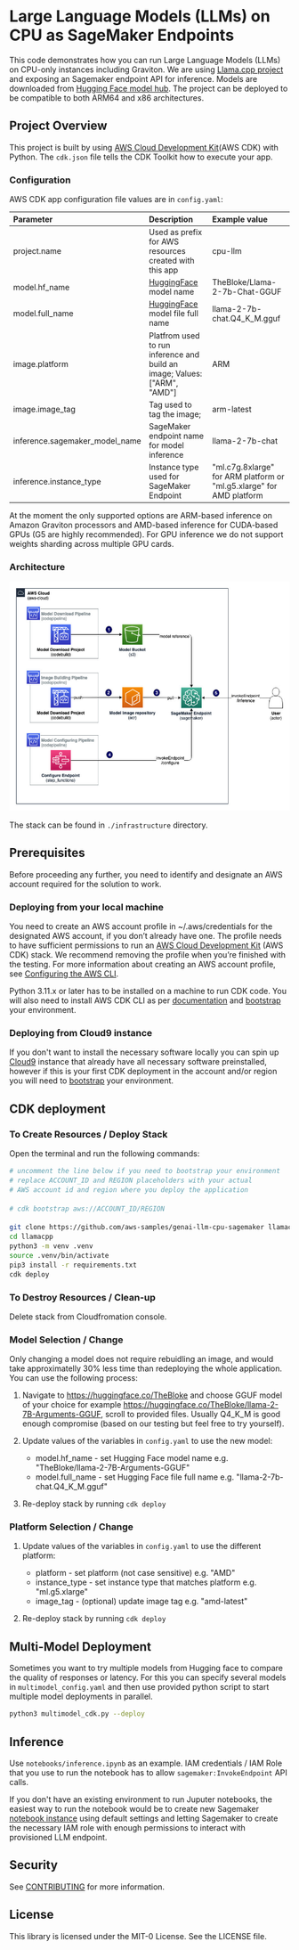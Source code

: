 # Large Language Models (LLMs) on CPU as SageMaker Endpoints

This code demonstrates how you can run Large Language Models (LLMs) on CPU-only instances including Graviton. We are using [Llama.cpp project](https://github.com/ggerganov/llama.cpp) and exposing an Sagemaker endpoint API for inference. Models are downloaded from [Hugging Face model hub](https://huggingface.co/models).
The project can be deployed to be compatible to both ARM64 and x86 architectures. 

## Project Overview

This project is built by using [AWS Cloud Development Kit](https://aws.amazon.com/cdk/)(AWS CDK)  with Python.
The `cdk.json` file tells the CDK Toolkit how to execute your app.

### Configuration

AWS CDK app configuration file values are in `config.yaml`:

| Parameter | Description | Example value | 
| :---    | :---    | :---    |
| project.name | Used as prefix for AWS resources created with this app | cpu-llm |
| model.hf_name | [HuggingFace](https://huggingface.co) model name | TheBloke/Llama-2-7b-Chat-GGUF |
| model.full_name | [HuggingFace](https://huggingface.co) model file full name | llama-2-7b-chat.Q4_K_M.gguf |
| image.platform | Platfrom used to run inference and build an image; Values: ["ARM", "AMD"]  | ARM |
| image.image_tag | Tag used to tag the image; | arm-latest |
| inference.sagemaker_model_name | SageMaker endpoint name for model inference | llama-2-7b-chat |
| inference.instance_type | Instance type used for SageMaker Endpoint | "ml.c7g.8xlarge" for ARM platform or "ml.g5.xlarge" for AMD platform |

At the moment the only supported options are ARM-based inference on Amazon Graviton processors and AMD-based inference for CUDA-based GPUs (G5 are highly recommended). For GPU inference we do not support weights sharding across multiple GPU cards.  

### Architecture

![architecture diagram](images/project-architecture-diagram.jpg)

The stack can be found in `./infrastructure` directory.

## Prerequisites

Before proceeding any further, you need to identify and designate an AWS account required for the solution to work. 

### Deploying from your local machine

You need to create an AWS account profile in ~/.aws/credentials for the designated AWS account, if you don’t already have one. The profile needs to have sufficient permissions to run an [AWS Cloud Development Kit](https://aws.amazon.com/cdk/) (AWS CDK) stack. We recommend removing the profile when you’re finished with the testing. For more information about creating an AWS account profile, see [Configuring the AWS CLI](https://docs.aws.amazon.com/cli/latest/userguide/cli-chap-configure.html). 

Python 3.11.x or later has to be installed on a machine to run CDK code. 
You will also need to install AWS CDK CLI as per [documentation](https://docs.aws.amazon.com/cdk/v2/guide/getting_started.html) and [bootstrap](https://docs.aws.amazon.com/cdk/v2/guide/bootstrapping.html) your environment.  



### Deploying from Cloud9 instance

If you don't want to install the necessary software locally you can spin up [Cloud9](https://docs.aws.amazon.com/cloud9/latest/user-guide/create-environment-main.html) instance that already have all necessary software preinstalled, however if this is your first CDK deployment in the account and/or region you will need to [bootstrap](https://docs.aws.amazon.com/cdk/v2/guide/bootstrapping.html) your environment. 

## CDK deployment 
### To Create Resources / Deploy Stack

Open the terminal and run the following commands:

```bash
# uncomment the line below if you need to bootstrap your environment
# replace ACCOUNT_ID and REGION placeholders with your actual
# AWS account id and region where you deploy the application

# cdk bootstrap aws://ACCOUNT_ID/REGION 

git clone https://github.com/aws-samples/genai-llm-cpu-sagemaker llamacpp
cd llamacpp
python3 -m venv .venv
source .venv/bin/activate
pip3 install -r requirements.txt
cdk deploy
```

### To Destroy Resources / Clean-up

Delete stack from Cloudfromation console.

### Model Selection / Change

Only changing a model does not require rebuidling an image, and would take approximatelly 30% less time than redeploying the whole application. You can use the following process:

1. Navigate to https://huggingface.co/TheBloke and choose GGUF model of your choice for example https://huggingface.co/TheBloke/llama-2-7B-Arguments-GGUF, scroll to provided files. Usually Q4_K_M is good enough compromise (based on our testing but feel free to try yourself).

2. Update values of the variables in `config.yaml` to use the new model:
    * model.hf_name - set Hugging Face model name e.g. "TheBloke/llama-2-7B-Arguments-GGUF"
    * model.full_name - set Hugging Face file full name e.g. "llama-2-7b-chat.Q4_K_M.gguf"

3. Re-deploy stack by running `cdk deploy`

### Platform Selection / Change

1. Update values of the variables in `config.yaml` to use the different platform:
    * platform      - set platform (not case sensitive) e.g. "AMD"
    * instance_type - set instance type that matches platform e.g. "ml.g5.xlarge"
    * image_tag     - (optional) update image tag e.g. "amd-latest"

2. Re-deploy stack by running `cdk deploy` 


## Multi-Model Deployment

Sometimes you want to try multiple models from Hugging face to compare the quality of responses or latency. For this you can specify several models in `multimodel_config.yaml` and then use provided python script to start multiple model deployments in parallel.

```bash
python3 multimodel_cdk.py --deploy
```

## Inference

Use `notebooks/inference.ipynb` as an example. IAM credentials / IAM Role that you use to run the notebook has to allow `sagemaker:InvokeEndpoint` API calls. 

If you don't have an existing environment to run Juputer notebooks, the easiest way to run the notebook would be to create new Sagemaker [notebook instance](https://docs.aws.amazon.com/sagemaker/latest/dg/howitworks-create-ws.html) using default settings and letting Sagemaker to create the necessary IAM role with enough permissions to interact with provisioned LLM endpoint. 


## Security

See [CONTRIBUTING](CONTRIBUTING.md#security-issue-notifications)  for more information.

## License

This library is licensed under the MIT-0 License. See the LICENSE file.
